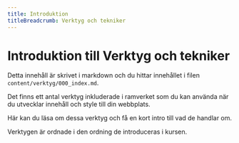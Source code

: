 ```yaml
---
title: Introduktion
titleBreadcrumb: Verktyg och tekniker
---
```

Introduktion till Verktyg och tekniker
=========================

<p id="text">Detta innehåll är skrivet i markdown och du hittar innehållet i filen <code>content/verktyg/000_index.md</code>.</p>

Det finns ett antal verktyg inkluderade i ramverket som du kan använda när du utvecklar innehåll och style till din webbplats.

Här kan du läsa om dessa verktyg och få en kort intro till vad de handlar om.

Verktygen är ordnade i den ordning de introduceras i kursen.
